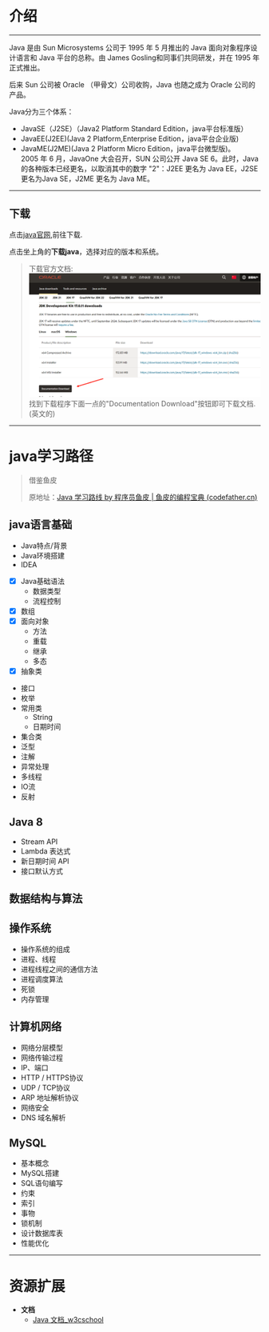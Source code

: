 # 介绍
---
Java 是由 Sun Microsystems 公司于 1995 年 5 月推出的 Java 面向对象程序设计语言和 Java 平台的总称。由 James Gosling和同事们共同研发，并在 1995 年正式推出。

后来 Sun 公司被 Oracle （甲骨文）公司收购，Java 也随之成为 Oracle 公司的产品。

Java分为三个体系：

- JavaSE（J2SE）（Java2 Platform Standard Edition，java平台标准版）  
- JavaEE(J2EE)(Java 2 Platform,Enterprise Edition，java平台企业版)  
- JavaME(J2ME)(Java 2 Platform Micro Edition，java平台微型版)。  
2005 年 6 月，JavaOne 大会召开，SUN 公司公开 Java SE 6。此时，Java 的各种版本已经更名，以取消其中的数字 "2"：J2EE 更名为 Java EE，J2SE 更名为Java SE，J2ME 更名为 Java ME。





---



## 下载

点击[java官网](https://www.oracle.com/cn/java/),前往下载.

点击坐上角的**下载java**，选择对应的版本和系统。
> 下载官方文档:
> ![Clip_2024-05-18_13-48-35](index.assets/Clip_2024-05-18_13-48-35.png)
> 找到下载程序下面一点的"Documentation Download"按钮即可下载文档.(英文的)





---





# java学习路径

> 借鉴鱼皮
>
> 原地址：[Java 学习路线 by 程序员鱼皮 | 鱼皮的编程宝典 (codefather.cn)](https://www.codefather.cn/java学习路线-by-程序员鱼皮/#符号表)



## java语言基础

- Java特点/背景
- Java环境搭建
- IDEA
- [x] Java基础语法
    - 数据类型
    - 流程控制
- [x] 数组
- [x] 面向对象 
    - 方法
    - 重载
    - 继承
    - 多态
- [x] 抽象类
- 接口
- 枚举
- 常用类
    - String
    - 日期时间
- 集合类
- 泛型
- 注解
- 异常处理
- 多线程
- IO流
- 反射

## Java 8

- Stream API
- Lambda 表达式
- 新日期时间 API
- 接口默认方式

## 数据结构与算法



## 操作系统

- 操作系统的组成
- 进程、线程
- 进程线程之间的通信方法
- 进程调度算法
- 死锁
- 内存管理



## 计算机网络

- 网络分层模型
- 网络传输过程
- IP、端口
- HTTP / HTTPS协议
- UDP / TCP协议
- ARP 地址解析协议
- 网络安全
- DNS 域名解析



## MySQL

- 基本概念
- MySQL搭建
- SQL语句编写
- 约束
- 索引
- 事物
- 锁机制
- 设计数据库表
- 性能优化





---



# 资源扩展

- **文档**
    - [Java 文档_w3cschool](https://www.w3cschool.cn/java/dict)